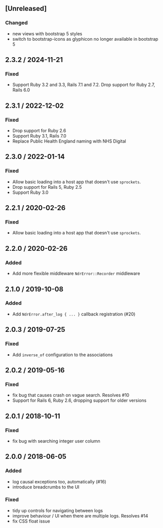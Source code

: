 ## [Unreleased]
### Changed
* new views with bootstrap 5 styles
* switch to bootstrap-icons as glyphicon no longer available in bootstrap 5

## 2.3.2 / 2024-11-21
### Fixed
* Support Ruby 3.2 and 3.3, Rails 7.1 and 7.2. Drop support for Ruby 2.7, Rails 6.0

## 2.3.1 / 2022-12-02
### Fixed
* Drop support for Ruby 2.6
* Support Ruby 3.1, Rails 7.0
* Replace Public Health England naming with NHS Digital

## 2.3.0 / 2022-01-14
### Fixed
* Allow basic loading into a host app that doesn't use `sprockets`.
* Drop support for Rails 5, Ruby 2.5
* Support Ruby 3.0

## 2.2.1 / 2020-02-26
### Fixed
* Allow basic loading into a host app that doesn't use `sprockets`.

## 2.2.0 / 2020-02-26
### Added
* Add more flexible middleware `NdrError::Recorder` middleware

## 2.1.0 / 2019-10-08
### Added
* Add `NdrError.after_log { ... }` callback registration (#20)

## 2.0.3 / 2019-07-25
### Fixed
* Add `inverse_of` configuration to the associations

## 2.0.2 / 2019-05-16
### Fixed
* fix bug that causes crash on vague search. Resolves #10
* Support for Rails 6, Ruby 2.6, dropping support for older versions

## 2.0.1 / 2018-10-11
### Fixed
* fix bug with searching integer user column

## 2.0.0 / 2018-06-05
### Added
* log causal exceptions too, automatically (#16)
* introduce breadcrumbs to the UI

### Fixed
* tidy up controls for navigating between logs
* improve behaviour / UI when there are multiple logs. Resolves #14
* fix CSS float issue
